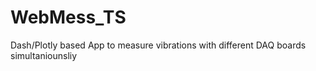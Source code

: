 # WebMess_TS
Dash/Plotly based App to measure vibrations with different DAQ boards simultaniounsliy
